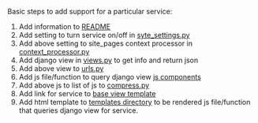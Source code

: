 Basic steps to add support for a particular service:

1. Add information to
    [README](https://github.com/rigoneri/syte/blob/master/README.md)
2. Add setting to turn service on/off
    in [syte_settings.py](https://github.com/rigoneri/syte/blob/master/syte/syte_settings.py)
3. Add above setting to site_pages context processor in
    [context_processor.py](https://github.com/rigoneri/syte/blob/master/syte/context_processor.py)
4. Add django view in
    [views.py](https://github.com/rigoneri/syte/blob/master/syte/views.py)
    to get info and return json
5. Add above view to [urls.py](https://github.com/rigoneri/syte/blob/master/syte/urls.py)
6. Add js file/function to query django view
    [js components](https://github.com/rigoneri/syte/tree/master/syte/static/js/components)
7. Add above js to list of js to
    [compress.py](https://github.com/rigoneri/syte/blob/master/syte/compress.py)
8. Add link for service to
    [base view template](https://github.com/rigoneri/syte/blob/master/syte/templates/base.html)
9. Add html template to
    [templates directory](https://github.com/rigoneri/syte/tree/master/syte/static/templates) to be rendered js file/function that queries django view for service.
